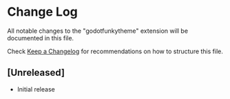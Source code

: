 # Change Log

All notable changes to the "godotfunkytheme" extension will be documented in this file.

Check [Keep a Changelog](http://keepachangelog.com/) for recommendations on how to structure this file.

## [Unreleased]

- Initial release
